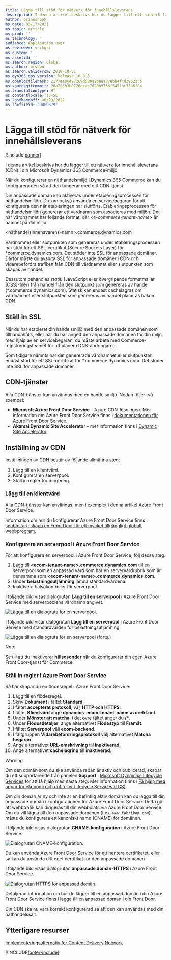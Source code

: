 ```yaml
---
title: Lägga till stöd för nätverk för innehållsleverans
description: I denna artikel beskrivs hur du lägger till ett nätverk för innehållsleverans (CDN) i din Microsoft Dynamics 365 Commerce-miljö.
author: brianshook
ms.date: 03/17/2021
ms.topic: article
ms.prod: ''
ms.technology: ''
audience: Application user
ms.reviewer: v-chgri
ms.custom: ''
ms.assetid: ''
ms.search.region: Global
ms.author: brshoo
ms.search.validFrom: 2019-10-31
ms.dyn365.ops.version: Release 10.0.5
ms.openlocfilehash: 2177eeb6497269d580d2baea87ebb4fcd395223b
ms.sourcegitcommit: 28a726b3b0726ecac7620b5736f5457bc75a5f84
ms.translationtype: HT
ms.contentlocale: sv-SE
ms.lasthandoff: 06/29/2022
ms.locfileid: "9069679"
---
```

# <a name="add-support-for-a-content-delivery-network-cdn"></a>Lägga till stöd för nätverk för innehållsleverans

[!include [banner](includes/banner.md)]

I denna artikel beskrivs hur du lägger till ett nätverk för innehållsleverans (CDN) i din Microsoft Dynamics 365 Commerce-miljö.

När du konfigurerar en näthandelsmiljö i Dynamics 365 Commerce kan du konfigurera den så att den fungerar med ditt CDN-tjänst. 

Din anpassade domän kan aktiveras under etableringsprocessen för näthandelsmiljön. Du kan också använda en servicebegäran för att konfigurera den när etableringen har slutförts. Etableringsprocessen för näthandelsmiljön genererar ett värdnamn som associeras med miljön. Det här värdnamnet har följande format, där \<*e-commerce-tenant-name*\> är namnet på din miljö:

&lt;näthandelsinnehavarens-namn&gt;.commerce.dynamics.com

Värdnamnet eller slutpunkten som genereras under etableringsprocessen har stöd för ett SSL-certifikat (Secure Sockets Layer) för \*commerce.dynamics.com. Det stöder inte SSL för anpassade domäner. Därför måste du avsluta SSL för anpassade domäner i CDN och vidarebefordra trafiken från CDN till värdnamnet eller slutpunkten som skapas av handel. 

Dessutom behandlas *statik* (JavaScript eller övergripande formatmallar \[CSS\]-filer) från handel från den slutpunkt som genereras av handel (\*.commerce.dynamics.com). Statisk kan endast cachelagras om värdnamnet eller slutpunkten som genereras av handel placeras bakom CDN.

## <a name="set-up-ssl"></a>Ställ in SSL

När du har etablerat din handelsmiljö med den anpassade domänen som tillhandahålls, eller när du har angett den anpassade domänen för din miljö med hjälp av en servicebegäran, du måste arbeta med Commerce-registreringsteamet för att planera DNS-ändringarna.

Som tidigare nämnts har det genererade värdnamnet eller slutpunkten endast stöd för ett SSL-certifikat för \*.commerce.dynamics.com. Det stöder inte SSL för anpassade domäner.

## <a name="cdn-services"></a>CDN-tjänster

Alla CDN-tjänster kan användas med en handelsmiljö. Nedan följer två exempel:

- **Microsoft Azure Front Door Service** – Azure CDN-lösningen. Mer information om Azure Front Door Service finns i [dokumentationen för Azure Front Door Service](/azure/frontdoor/).
- **Akamai Dynamic Site Accelerator** – mer information finns i [Dynamic Site Accelerator](https://www.akamai.com/us/en/products/performance/dynamic-site-accelerator.jsp)

## <a name="cdn-setup"></a>Inställning av CDN

Inställningen av CDN består av följande allmänna steg:

1. Lägg till en klientvärd.
1. Konfigurera en serverpool.
1. Ställ in regler för dirigering.

### <a name="add-a-front-end-host"></a>Lägg till en klientvärd

Alla CDN-tjänster kan användas, men i exemplet i denna artikel Azure Front Door Service. 

Information om hur du konfigurerar Azure Front Door Service finns i [snabbstart: skapa en Front Door för ett mycket tillgängligt globalt webbprogram](/azure/frontdoor/quickstart-create-front-door).

### <a name="configure-a-backend-pool-in-azure-front-door-service"></a>Konfigurera en serverpool i Azure Front Door Service

För att konfigurera en serverpool i Azure Front Door Service, följ dessa steg.

1. Lägg till **&lt;ecom-tenant-name&gt;.commerce.dynamics.com** till en serverpool som en anpassad värd som har en servervärdrubrik som är densamma som **&lt;ecom-tenant-name&gt;.commerce.dynamics.com**.
1. Under **belastningsutjämning** lämna standardvärdena.
1. Inaktivera hälsokontroller för serverpool.

I följande bild visas dialogrutan **Lägg till en serverpool** i Azure Front Door Service med serverpoolens värdnamn angivet.

![Lägga till en dialogruta för en serverpool.](./media/CDN_BackendPool.png)

I följande bild visar dialogrutan **Lägg till en serverpool** i Azure Front Door Service med standardvärden för belastningsutjämning.

![Lägga till en dialogruta för en serverpool (forts.)](./media/CDN_BackendPool_2.png)

> [!NOTE]
> Se till att du inaktiverar **hälsosonder** när du konfigurerar din egen Azure Front Door-tjänst för Commerce.


### <a name="set-up-rules-in-azure-front-door-service"></a>Ställ in regler i Azure Front Door Service

Så här skapar du en flödesregel i Azure Front Door Service:

1. Lägg till en flödesregel.
1. Skriv **Dokument** i fältet **Standard**.
1. I fältet **accepterat protokoll**, välj **HTTP och HTTPS**.
1. I fältet **Klientvärd** ange **dynamics-ecom-tenant-name.azurefd.net**.
1. Under **Mönster att matcha**, i det övre fältet anger du **/\***.
1. Under **Flödesdetaljer**, ange alternativet **Flödestyp** till **Framåt**.
1. I fältet **Serverpool** välj **ecom-backend**.
1. I fältgruppen **Vidarebefordringsprotokoll** välj alternativet **Matcha begäran**. 
1. Ange alternativet **URL-omskrivning** till **inaktiverad**.
1. Ange alternativet **cachelagring** till **inaktiverad**.


> [!WARNING]
> Om den domän som du ska använda redan är aktiv och publicerad, skapar du ett supportärende från panelen **Support** i [Microsoft Dynamics Lifecycle Services](https://lcs.dynamics.com/) för att få hjälp med nästa steg. Mer information finns i [Få hjälp med appar för ekonomi och drift eller Lifecycle Services (LCS)](../fin-ops-core/dev-itpro/lifecycle-services/lcs-support.md).

Om din domän är ny och inte är en befintlig aktiv domän kan du lägga till din anpassade domän i konfigurationen för Azure Front Door Service. Detta gör att webbtrafik kan dirigeras till din webbplats via Azure Front Door Service. Om du vill lägga till den anpassade domänen (t.ex. `www.fabrikam.com`), måste du konfigurera ett kanoniskt namn (CNAME) för domänen.

I följande bild visas dialogrutan **CNAME-konfiguration** i Azure Front Door Service.

![Dialogrutan CNAME-konfiguration.](./media/CNAME_Configuration.png)

Du kan använda Azure Front Door Service för att hantera certifikatet, eller så kan du använda ditt eget certifikat för den anpassade domänen.

I följande bild visas dialogrutan **anpassade domän-HTTPS** i Azure Front Door Service.

![Dialogrutan HTTPS för anpassad domän.](./media/Custom_Domain_HTTPS.png)

Detaljerad information om hur du lägger till en anpassad domän i din Azure Front Door Service finns i [lägga till en anpassad domän i din Front Door](/azure/frontdoor/front-door-custom-domain).

Din CDN ska nu vara korrekt konfigurerad så att den kan användas med din näthandelssajt.

## <a name="additional-resources"></a>Ytterligare resurser

[Implementeringsalternativ för Content Delivery Network](cdn-options.md)


[!INCLUDE[footer-include](../includes/footer-banner.md)]
